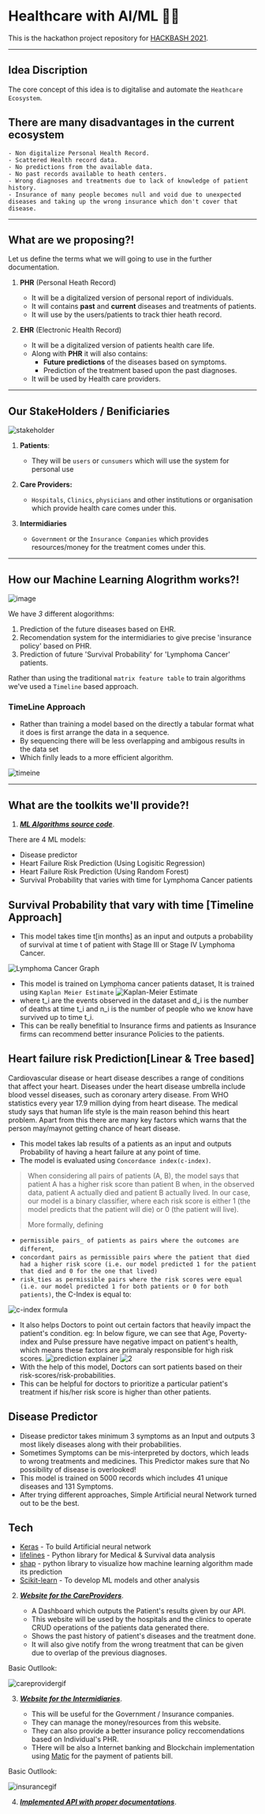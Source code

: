# **Healthcare with AI/ML** 🥼🤖

This is the hackathon project repository for [HACKBASH 2021](https://dsc-hackbash-2021.web.app/).

---

## **Idea Discription**

The core concept of this idea is to digitalise and automate the `Heathcare Ecosystem`.

There are many disadvantages in the current ecosystem
--

    - Non digitalize Personal Health Record.
    - Scattered Health record data.
    - No predictions from the available data.
    - No past records available to heath centers.
    - Wrong diagnoses and treatments due to lack of knowledge of patient history.
    - Insurance of many people becomes null and void due to unexpected diseases and taking up the wrong insurance which don't cover that disease. 

---

## **What are we proposing?!**

Let us define the terms what we will going to use in the further documentation.

1. **PHR** (Personal Heath Record)
    - It will be a digitalized version of personal report of individuals.
    - It will contains **past** and **current** diseases and treatments of patients.
    - It will use by the users/patients to track thier heath record.

2. **EHR** (Electronic Health Record)
    - It will be a digitalized version of patients health care life.
    - Along with **PHR** it will also contains:
        - **Future predictions** of the diseases based on symptoms.
        - Prediction of the treatment based upon the past diagnoses.
    - It will be used by Health care providers.

---
## **Our StakeHolders / Benificiaries**

![stakeholder](https://user-images.githubusercontent.com/47498552/111021557-371ef780-83f3-11eb-8f3e-4665fd49e2b7.PNG)

1. **Patients**:
    - They will be `users` or `cunsumers` which will use the system for personal use

2. **Care Providers:**
    - `Hospitals`, `Clinics`, `physicians` and other institutions or organisation which provide health care comes under this.

3. **Intermidiaries**
    - `Government` or the `Insurance Companies` which provides resources/money for the treatment comes under this.

---

## **How our Machine Learning Alogrithm works?!**

![image](https://user-images.githubusercontent.com/47498552/111023180-9255e780-83fd-11eb-85d3-8e2867ed164e.png)

We have *3* different alogorithms:

1. Prediction of the future diseases based on EHR.
2. Recomendation system for the intermidiaries to give precise 'insurance policy' based on PHR.
3. Prediction of future 'Survival Probability' for 'Lymphoma Cancer' patients.

Rather than using the traditional `matrix feature table` to train algorithms we've used a `Timeline` based approach.

### TimeLine Approach

- Rather than training a model based on the directly a tabular format what it does is first arrange the data in a sequence.
- By sequencing there will be less overlapping and ambigous results in the data set
- Which finlly leads to a more efficient algorithm.
    
![timeine](https://user-images.githubusercontent.com/47498552/111022472-f7f3a500-83f8-11eb-9f5c-6a26fe439347.PNG)

---

## **What are the toolkits we'll provide?!**

1.  ***[ML Algorithms source code](https://healthcare-ai-ml-careprovider-cqida9hbj-dhaiwat10.vercel.app/)***.

There are 4 ML models:

- Disease predictor
- Heart Failure Risk Prediction (Using Logisitic Regression)
- Heart Failure Risk Prediction (Using Random Forest)
- Survival Probability that varies with time for Lymphoma Cancer patients

## Survival Probability that vary with time [Timeline Approach]

- This model takes time t[in months] as an input and outputs a probability of survival at time t of patient with Stage III or Stage IV Lymphoma Cancer.

![Lymphoma Cancer Graph](https://github.com/Dhaiwat10/healthcare-ai-ml/blob/main/ML%20models/Images/Lymphoma.png)
- This model is trained on Lymphoma cancer patients dataset, It is trained using `Kaplan Meier Estimate` 
![Kaplan-Meier Estimate](https://github.com/Dhaiwat10/healthcare-ai-ml/blob/main/ML%20models/Images/kaplan-meier-formula.png)
- where t_i are the events observed in the dataset and d_i is the number of deaths at time t_i and n_i is the number of people who we know have survived up to time t_i.
- This can be really benefitial to Insurance firms and patients as Insurance firms can recommend better insurance Policies to the patients.
 
## Heart failure risk Prediction[Linear & Tree based]

Cardiovascular disease or heart disease describes a range of conditions that affect your heart. Diseases under the heart disease umbrella include blood vessel diseases, such as coronary artery disease. From WHO statistics every year 17.9 million dying from heart disease. The medical study says that human life style is the main reason behind this heart problem. Apart from this there are many key factors which warns that the person may/maynot getting chance of heart disease.

- This model takes lab results of a patients as an input and outputs Probability of having a heart failure at any point of time.
- The model is evaluated using `Concordance index(c-index)`.
>When considering all pairs of patients (A, B), the model says that patient A has a higher risk score than patient B when, in the observed data, patient A actually died and patient B actually lived. In our case, our model is a binary classifier, where each risk score is either 1 (the model predicts that the patient will die) or 0 (the patient will live).
>
> More formally, defining 
- `permissible pairs_ of patients as pairs where the outcomes are different`, 
- `concordant pairs as permissible pairs where the patient that died had a higher risk score (i.e. our model predicted 1 for the patient that died and 0 for the one that lived)`
- `risk_ties as permissible pairs where the risk scores were equal (i.e. our model predicted 1 for both patients or 0 for both patients)`, the C-Index is equal to:
>
![c-index formula](https://github.com/Dhaiwat10/healthcare-ai-ml/blob/main/ML%20models/Images/cindex.png)
- It also helps Doctors to point out certain factors that heavily impact the patient's condition. eg: In below figure, we can see that Age, Poverty-index and Pulse pressure have negative impact on patient's health, which means these factors are primaraly responsible for high risk scores.
![prediction explainer](https://github.com/Dhaiwat10/healthcare-ai-ml/blob/main/ML%20models/Images/Figure.png)
![2](https://github.com/Dhaiwat10/healthcare-ai-ml/blob/main/ML%20models/Images/Figure(1).png)
- With the help of this model, Doctors can sort patients based on their risk-scores/risk-probabilities.
- This can be helpful for doctors to prioritize a particular patient's treatment if his/her risk score is higher than other patients.
  


## Disease Predictor

- Disease predictor takes minimum 3 symptoms as an Input and outputs 3 most likely diseases along with their probabilities. 
- Sometimes Symptoms can be mis-interpreted by doctors, which leads to wrong treatments and medicines. This Predictor makes sure that No possibility of disease is overlooked!
- This model is trained on 5000 records which includes 41 unique diseases and 131 Symptoms. 
- After trying different approaches, Simple Artificial neural Network turned out to be the best.





## Tech

- [Keras](https://keras.io/) - To build Artificial neural network
- [lifelines](https://lifelines.readthedocs.io/en/latest/) - Python library for Medical & Survival data analysis
- [shap](https://shap.readthedocs.io/en/latest/index.html) - python library to visualize how machine learning algorithm made its prediction
- [Scikit-learn](https://scikit-learn.org/stable/) - To develop ML models and other analysis

2. ***[Website for the CareProviders](https://healthcare-ai-ml-careprovider-o7hqyb8jm-dhaiwat10.vercel.app/)***.

    - A Dashboard which outputs the Patient's results given by our API.
    - This website will be used by the hospitals and the clinics to operate CRUD operations of the patients data generated there.
    - Shows the past history of patient's diseases and the treatment done.
    - It will also give notify from the wrong treatment that can be given due to overlap of the previous diagnoses.

Basic Outllook:

![careprovidergif](https://user-images.githubusercontent.com/47498552/111022893-c9c39480-83fb-11eb-919b-6e6e1be96f92.gif)

3. ***[Website for the Intermidiaries](https://healthcare-ai-ml-careprovider-cqida9hbj-dhaiwat10.vercel.app/)***.

    - This will be useful for the Government / Insurance companies.
    - They can manage the money/resources from this website.
    - They can also provide a better insurance policy reccomendations based on Individual's PHR.
    - THere will be also a Internet banking and Blockchain implementation using [Matic](https://matic.network/) for the payment of patients bill.

Basic Outllook:

![insurancegif](https://user-images.githubusercontent.com/47498552/111023034-ab11cd80-83fc-11eb-9874-f2bd96a2a9ac.gif)


4.  ***[Implemented API with proper documentations](https://healthcare-ai-ml-careprovider-cqida9hbj-dhaiwat10.vercel.app/)***.


